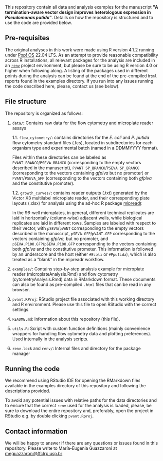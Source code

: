 This repository contain all data and analysis examples for the manuscript **"A termination-aware vector design improves heterologous expression in *Pseudomonas putida*"**. Details on how the repository is structured and to use the code are provided below.

## Pre-requisites

The original analyses in this work were made using R version 4.1.2 running under [Pop! OS](https://pop.system76.com/) 22.04 LTS. As an attempt to provide reasonable compatibility across R installations, all relevant packages for the analysis are included in an [`renv`](https://rstudio.github.io/renv/articles/renv.html) project environment, but please be sure to be using R version 4.0 or higher when following along. A listing of the packages used in different points during the analysis can be found at the end of the pre-compiled `html` reports found in the examples directory. If you run into any issues running the code described here, please, contact us (see below).

## File structure

The repository is organized as follows:

1.  `data/`: Contains raw data for the flow cytometry and microplate reader assays

    1.1. `flow_cytometry/`: contains directories for the *E. coli* and *P. putida* flow cytometry standard files (.fcs), located in subdirectories for each organism type and experimental batch (named in a DDMMYYYY format).

    Files within these directories can be labeled as `PVANT_BRANCO`/`PSEVA_BRANCO` (corresponding to the empty vectors described in the manuscript), `PVANT SP_BRANCO`/`PSEVA SP_BRANCO` (corresponding to the vectors containing *gfplva* but no promoter) or `PVANT`/`PSEVA_GFP` (corresponding to the vectors containing both *gfplva* and the constitutive promoter).

    1.2. `growth_curves/`: contains reader outputs (.txt) generated by the Victor X3 multilabel microplate reader, and their corresponding plate layouts (.xlsx) for analysis using the ad-hoc R package [mipreadr](github.com/viana-guilherme/mipreadr).

    In the 96-well microplates, in general, different technical replicates are laid in horizontally (column-wise) adjacent wells, while biological replicates are laid in different rows. Samples are labeled with respect to their vector, with `pSEVA`/`pVANT` corresponding to the empty vectors described in the manuscript, `pSEVA.GFP`/`pVANT.GFP` corresponding to the vectors containing *gfplva,* but no promoter, and `pSEVA.P100.GFP`/`pSEVA.P100.GFP` corresponding to the vectors containing both *gfplva* and the constitutive promoter. This information is followed by an underscore and the host (either `#Ecoli` or `#Pputida`), which is also treated as a "blank" in the mipreadr workflow.

2.  `examples/`: Contains step-by-step analysis example for microplate reader (microplateAnalysis.Rmd) and flow cytometry (cytometryAnalysis.Rmd) data in RMarkdown format. These documents can also be found as pre-compiled `.html` files that can be read in any browser.

3.  `pvant.RProj`: RStudio project file associated with this working directory and R environment. Please use this file to open RStudio with the correct settings.

4.  `README.md`: Information about this repository (this file).

5.  `utils.R`: Script with custom function definitions (mainly convenience wrappers for handling flow cytometry data and plotting preferences). Used internally in the analysis scripts.

6.  `renv.lock` and `renv/`: Internal files and directory for the package manager

## Running the code

We recommend using RStudio IDE for opening the RMarkdown files available in the examples directory of this repository and following the descriptions provided.

To avoid any potential issues with relative paths for the data directories and to ensure that the correct `renv` used for the analysis is loaded, please, be sure to download the entire repository and, preferably, open the project in RStudio e.g. by double clicking `pvant.Rproj`.

## Contact information

We will be happy to answer if there are any questions or issues found in this repository. Please write to María-Eugenia Guazzaroni at [meguazzaroni\@ffclrp.usp.br](mailto:meguazzaroni@ffclrp.usp.br)

